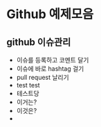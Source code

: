 # Github 예제모음

## github 이슈관리

- 이슈를 등록하고 코멘트 달기
- 이슈에 바로 hashtag 걸기
- pull request 날리기
- test test 
- 테스트당
- 이거는? 
- 이것은?
- 